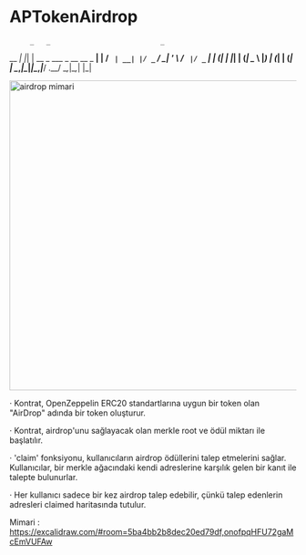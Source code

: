 # APTokenAirdrop

         _   _                           _ 
  __ _| |_| | __ _ ___ _ __   __ _  __| |
 / _` | __| |/ _` / __| '_ \ / _` |/ _` |
| (_| | |_| | (_| \__ \ |_) | (_| | (_| |
 \__,_|\__|_|\__,_|___/ .__/ \__,_|\__,_|
                      |_|                           
                                 
<img width="544" alt="airdrop mimari" src="https://github.com/atlaspad/APTokenAirdrop/assets/98388377/4462ab0c-80b8-4ccd-a47b-8a8f8567c41e">

· Kontrat, OpenZeppelin ERC20 standartlarına uygun bir token olan "AirDrop" adında bir token oluşturur.

· Kontrat, airdrop'unu sağlayacak olan merkle root ve ödül miktarı ile başlatılır.

· 'claim' fonksiyonu, kullanıcıların airdrop ödüllerini talep etmelerini sağlar. Kullanıcılar, bir merkle ağacındaki kendi adreslerine karşılık gelen bir kanıt ile talepte bulunurlar.

· Her kullanıcı sadece bir kez airdrop talep edebilir, çünkü talep edenlerin adresleri claimed haritasında tutulur.


Mimari : https://excalidraw.com/#room=5ba4bb2b8dec20ed79df,onofpqHFU72gaMcEmVUFAw
